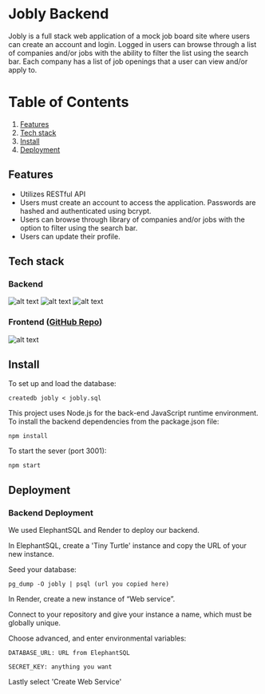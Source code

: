 # Jobly Backend

Jobly is a full stack web application of a mock job board site where users can create an account and login. Logged in users can browse through a list of companies and/or jobs with the ability to filter the list using the search bar. Each company has a list of job openings that a user can view and/or apply to. 

# Table of Contents
1. [Features](#Features)
2. [Tech stack](#Tech-stack)
3. [Install](#Install)
4. [Deployment](#Deployment)

## Features<a name="Features"></a>
* Utilizes RESTful API
* Users must create an account to access the application. Passwords are hashed and authenticated using bcrypt. 
* Users can browse through library of companies and/or jobs with the option to filter using the search bar. 
* Users can update their profile.

## Tech stack<a name="Tech-stack"></a>

### Backend
![alt text](https://img.shields.io/badge/-Express-000000?logo=express&logoColor=white&style=for-the-badge)
![alt text](https://img.shields.io/badge/-Node.js-339933?logo=node.js&logoColor=white&style=for-the-badge)
![alt text](https://img.shields.io/badge/-PostgresSQL-4169E1?logo=postgresql&logoColor=white&style=for-the-badge)

### Frontend ([GitHub Repo](https://github.com/nabware/react-jobly))
![alt text](https://img.shields.io/badge/-ReactJs-61DAFB?logo=react&logoColor=white&style=for-the-badge)

## Install<a name="Install"></a>
To set up and load the database: 

    createdb jobly < jobly.sql

This project uses Node.js for the back-end JavaScript runtime environment. To install the backend dependencies from the package.json file:
    
    npm install

To start the sever (port 3001):

    npm start

## Deployment<a name="Deployment"></a>
### Backend Deployment
We used ElephantSQL and Render to deploy our backend.

In ElephantSQL, create a 'Tiny Turtle' instance and copy the URL of your new instance.

Seed your database: 

    pg_dump -O jobly | psql (url you copied here)

In Render, create a new instance of “Web service”. 

Connect to your repository and give your instance a name, which must be globally unique.

Choose advanced, and enter environmental variables:

    DATABASE_URL: URL from ElephantSQL
    
    SECRET_KEY: anything you want
    
Lastly select 'Create Web Service'
